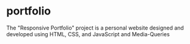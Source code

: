 # portfolio
The "Responsive Portfolio" project is a personal website designed and developed using HTML, CSS, and JavaScript and Media-Queries
